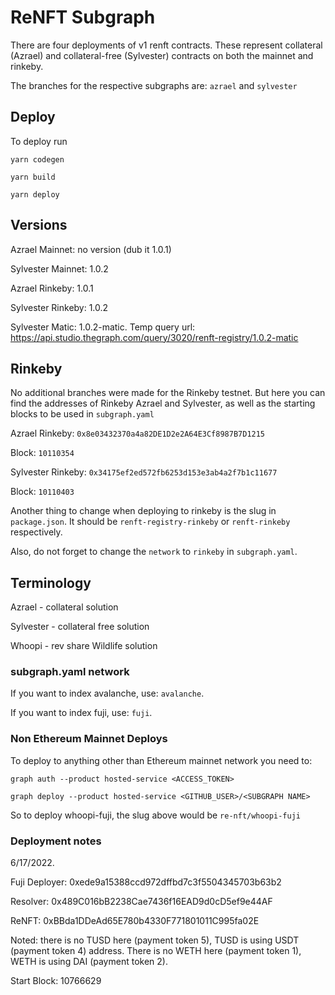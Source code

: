 # ReNFT Subgraph

There are four deployments of v1 renft contracts. These represent collateral (Azrael) and collateral-free (Sylvester) contracts on both the mainnet and rinkeby.

The branches for the respective subgraphs are:
`azrael`
and
`sylvester`

## Deploy

To deploy run

`yarn codegen`

`yarn build`

`yarn deploy`

## Versions

Azrael Mainnet: no version (dub it 1.0.1)

Sylvester Mainnet: 1.0.2

Azrael Rinkeby: 1.0.1

Sylvester Rinkeby: 1.0.2

Sylvester Matic: 1.0.2-matic. Temp query url: https://api.studio.thegraph.com/query/3020/renft-registry/1.0.2-matic

## Rinkeby

No additional branches were made for the Rinkeby testnet. But here you can find the addresses
of Rinkeby Azrael and Sylvester, as well as the starting blocks to be used in `subgraph.yaml`

Azrael Rinkeby: `0x8e03432370a4a82DE1D2e2A64E3Cf8987B7D1215`

Block: `10110354`

Sylvester Rinkeby: `0x34175ef2ed572fb6253d153e3ab4a2f7b1c11677`

Block: `10110403`

Another thing to change when deploying to rinkeby is the slug in `package.json`. It should be `renft-registry-rinkeby` or `renft-rinkeby` respectively.

Also, do not forget to change the `network` to `rinkeby` in `subgraph.yaml`.

## Terminology

Azrael - collateral solution

Sylvester - collateral free solution

Whoopi - rev share Wildlife solution

### subgraph.yaml network

If you want to index avalanche, use: `avalanche`.

If you want to index fuji, use: `fuji`.


### Non Ethereum Mainnet Deploys

To deploy to anything other than Ethereum mainnet network you need to:

`graph auth --product hosted-service <ACCESS_TOKEN>`

`graph deploy --product hosted-service <GITHUB_USER>/<SUBGRAPH NAME>`

So to deploy whoopi-fuji, the slug above would be `re-nft/whoopi-fuji`


### Deployment notes

6/17/2022.

Fuji Deployer: 0xede9a15388ccd972dffbd7c3f5504345703b63b2

Resolver: 0x489C016bB2238Cae7436f16EAD9d0cD5ef9e44AF

ReNFT: 0xBBda1DDeAd65E780b4330F771801011C995fa02E

Noted: there is no TUSD here (payment token 5), TUSD is using USDT (payment token 4) address. There is no WETH here (payment token 1), WETH is using DAI (payment token 2).

Start Block: 10766629
